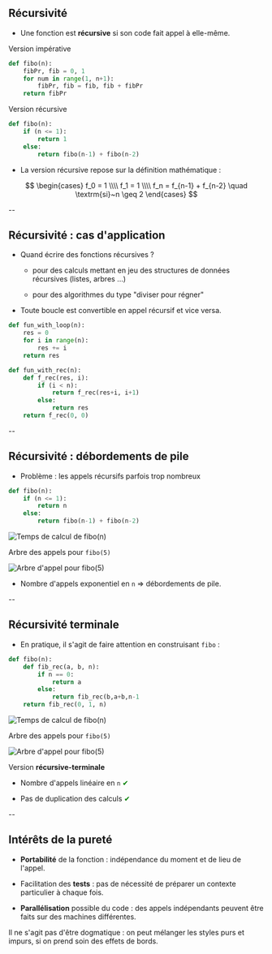 ## Récursivité

- Une fonction est **récursive** si son code fait appel à elle-même.

<div class="half">

Version impérative <!-- .element: class="title" -->

```python
def fibo(n):
    fibPr, fib = 0, 1
    for num in range(1, n+1):
        fibPr, fib = fib, fib + fibPr
    return fibPr
```

</div>

<div class="half">

Version récursive <!-- .element: class="title" -->

```python
def fibo(n):
	if (n <= 1):
		return 1
	else:
		return fibo(n-1) + fibo(n-2)
```

</div>

- La version récursive repose sur la définition mathématique&nbsp;:

$$
\begin{cases}
f_0 = 1 \\\\
f_1 = 1 \\\\
f_n = f_{n-1} + f_{n-2} \quad \textrm{si}~n \geq 2
\end{cases}
$$
<!-- .element: style="margin-top:-20px" -->


--

## Récursivité : cas d'application

- Quand écrire des fonctions récursives&nbsp;?

	* pour des calculs mettant en jeu des structures de données
      récursives (listes, arbres &hellip;)

	* pour des algorithmes du type "diviser pour régner"

- Toute boucle est convertible en appel récursif et vice versa.

<div class="half" style="width:44%">

```python
def fun_with_loop(n):
	res = 0
	for i in range(n):
		res += i
	return res
```

</div>

<div class="half" style="width:53%">

```python
def fun_with_rec(n):
    def f_rec(res, i):
        if (i < n):
            return f_rec(res+i, i+1)
        else:
            return res
    return f_rec(0, 0)
```

</div>


--

## Récursivité : débordements de pile

- Problème : les appels récursifs parfois trop nombreux

<div class="half">

```python
def fibo(n):
    if (n <= 1):
        return n
    else:
        return fibo(n-1) + fibo(n-2)
```

![Temps de calcul de fibo(n)](prog/images/functional/fibo_exp.png)
 <!-- .element: class="stretch" style="max-width: 70%;margin-top: -20px" -->


</div>

<div class="half">

Arbre des appels pour `fibo(5)`
<!-- .element: class="title" style="font-size:24px; text-align:center" -->

![Arbre d'appel pour fibo(5)](prog/images/functional/fiboexpcall.svg)

</div>

- Nombre d'appels exponentiel en `n` $\Rightarrow$ débordements de pile.


--

## Récursivité terminale

- En pratique, il s'agit de faire attention en construisant `fibo`&nbsp;:

<div class="half" style="width:51%">

```python
def fibo(n):
    def fib_rec(a, b, n):
		if n == 0:
			return a
		else:
			return fib_rec(b,a+b,n-1)
    return fib_rec(0, 1, n)
```

![Temps de calcul de fibo(n)](prog/images/functional/fibo_lin.png)
<!-- .element: class="stretch" style="max-width: 70%;margin-left: 15%;margin-top: -20px" -->

</div>

<div class="half" style="width:47%">

Arbre des appels pour `fibo(5)`
<!-- .element: class="title" style="font-size:24px; text-align:center" -->

![Arbre d'appel pour fibo(5)](prog/images/functional/fibolincall.svg)
<!-- .element: style="max-width:60%; margin-left:20%" -->

Version **récursive-terminale**
<!-- .element: class="title" style="font-size:24px; text-align:center; margin-top:-30px" -->

</div>

- Nombre d'appels linéaire en `n` <span style="color:green">✔</span>
<!-- .element: style="margin-top:-20px" -->

- Pas de duplication des calculs <span style="color:green">✔</span>
<!-- .element: style="margin-top:-20px" -->


--

## Intérêts de la pureté

- **Portabilité** de la fonction : indépendance du moment et de lieu
  de l'appel.

- Facilitation des **tests** : pas de nécessité de préparer un
  contexte particulier à chaque fois.

- **Parallélisation** possible du code : des appels indépendants
  peuvent être faits sur des machines différentes.

Il ne s'agit pas d'être dogmatique : on peut mélanger les styles purs
et impurs, si on prend soin des effets de bords.
<!-- .element: class="title" style="margin-top:50px" -->
